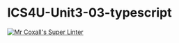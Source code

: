 # ICS4U-Unit3-03-typescript

[![Mr Coxall's Super Linter](https://github.com/Seti-Ngabo/ICS4U-Unit3-03-typescript/workflows/Mr%20Coxall's%20Super%20Linter/badge.svg)](https://github.com/Seti-Ngabo/ICS4U-Unit3-03-typescript/actions/)

